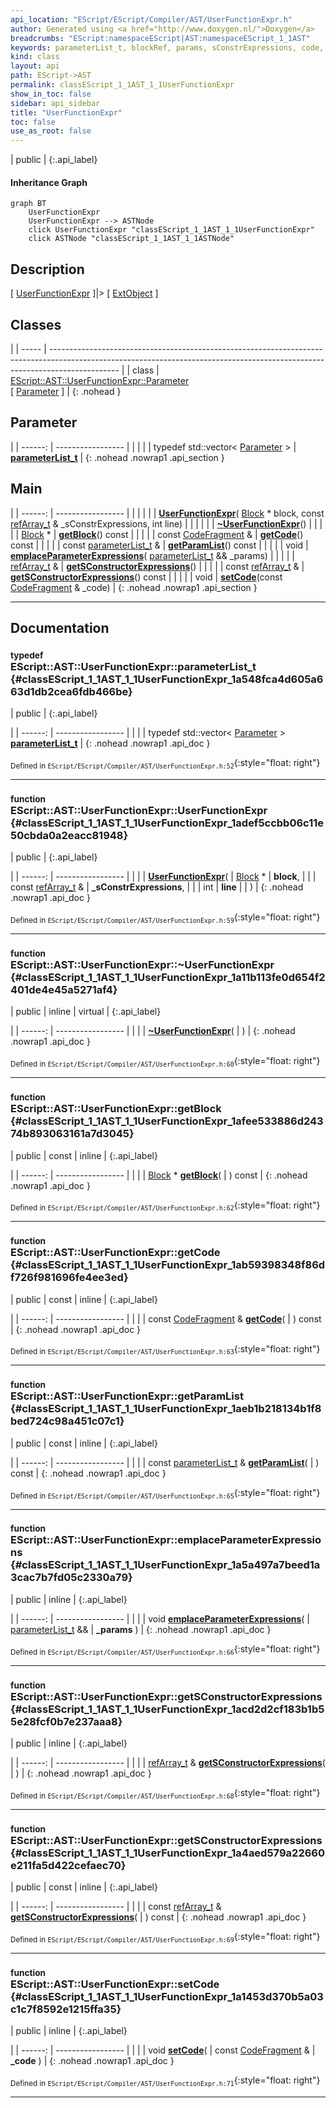 ```yaml
---
api_location: "EScript/EScript/Compiler/AST/UserFunctionExpr.h"
author: Generated using <a href="http://www.doxygen.nl/">Doxygen</a>
breadcrumbs: "EScript:namespaceEScript|AST:namespaceEScript_1_1AST"
keywords: parameterList_t, blockRef, params, sConstrExpressions, code, UserFunctionExpr, ~UserFunctionExpr, getBlock, getCode, getParamList, emplaceParameterExpressions, getSConstructorExpressions, getSConstructorExpressions, setCode
kind: class
layout: api
path: EScript->AST
permalink: classEScript_1_1AST_1_1UserFunctionExpr
show_in_toc: false
sidebar: api_sidebar
title: "UserFunctionExpr"
toc: false
use_as_root: false
---
```


| public |
{:.api_label}

#### Inheritance Graph

```mermaid
graph BT
	UserFunctionExpr
	UserFunctionExpr --> ASTNode
	click UserFunctionExpr "classEScript_1_1AST_1_1UserFunctionExpr"
	click ASTNode "classEScript_1_1AST_1_1ASTNode"
```

## Description

[ [UserFunctionExpr](classEScript_1_1AST_1_1UserFunctionExpr) ]|> [ [ExtObject](classEScript_1_1ExtObject) ]



## Classes

|
| ----- | ----------------------------------------------------------------------------------------------------------------------------------------------------------------------------- | 
| class | [EScript::AST::UserFunctionExpr::Parameter](classEScript_1_1AST_1_1UserFunctionExpr_1_1Parameter) <br/> [ [Parameter](classEScript_1_1AST_1_1UserFunctionExpr_1_1Parameter) ] | 
{: .nohead }

## Parameter

|
| ------: | ----------------- |
|  | |
| typedef std::vector< [Parameter](classEScript_1_1AST_1_1UserFunctionExpr_1_1Parameter) > | **[parameterList_t](#classEScript_1_1AST_1_1UserFunctionExpr_1a548fca4d605a663d1db2cea6fdb466be)**  |
{: .nohead .nowrap1 .api_section }


## Main

|
| ------: | ----------------- |
|  | |
|  | **[UserFunctionExpr](#classEScript_1_1AST_1_1UserFunctionExpr_1adef5ccbb06c11e50cbda0a2eacc81948)**( [Block](classEScript_1_1AST_1_1Block) * block, const [refArray_t](classEScript_1_1AST_1_1ASTNode#classEScript_1_1AST_1_1ASTNode_1a58bb954e7423bffee86185de70bcfb36) & _sConstrExpressions, int line) |
|  | |
|  | **[~UserFunctionExpr](#classEScript_1_1AST_1_1UserFunctionExpr_1a11b113fe0d654f2401de4e45a5271af4)**() |
|  | |
| [Block](classEScript_1_1AST_1_1Block) * | **[getBlock](#classEScript_1_1AST_1_1UserFunctionExpr_1afee533886d24374b893063161a7d3045)**() const |
|  | |
| const [CodeFragment](classEScript_1_1CodeFragment) & | **[getCode](#classEScript_1_1AST_1_1UserFunctionExpr_1ab59398348f86df726f981696fe4ee3ed)**() const |
|  | |
| const [parameterList_t](classEScript_1_1AST_1_1UserFunctionExpr#classEScript_1_1AST_1_1UserFunctionExpr_1a548fca4d605a663d1db2cea6fdb466be) & | **[getParamList](#classEScript_1_1AST_1_1UserFunctionExpr_1aeb1b218134b1f8bed724c98a451c07c1)**() const |
|  | |
| void | **[emplaceParameterExpressions](#classEScript_1_1AST_1_1UserFunctionExpr_1a5a497a7beed1a3cac7b7fd05c2330a79)**( [parameterList_t](classEScript_1_1AST_1_1UserFunctionExpr#classEScript_1_1AST_1_1UserFunctionExpr_1a548fca4d605a663d1db2cea6fdb466be) && _params) |
|  | |
| [refArray_t](classEScript_1_1AST_1_1ASTNode#classEScript_1_1AST_1_1ASTNode_1a58bb954e7423bffee86185de70bcfb36) & | **[getSConstructorExpressions](#classEScript_1_1AST_1_1UserFunctionExpr_1acd2d2cf183b1b55e28fcf0b7e237aaa8)**() |
|  | |
| const [refArray_t](classEScript_1_1AST_1_1ASTNode#classEScript_1_1AST_1_1ASTNode_1a58bb954e7423bffee86185de70bcfb36) & | **[getSConstructorExpressions](#classEScript_1_1AST_1_1UserFunctionExpr_1a4aed579a22660e211fa5d422cefaec70)**() const |
|  | |
| void | **[setCode](#classEScript_1_1AST_1_1UserFunctionExpr_1a1453d370b5a03c1c7f8592e1215ffa35)**(const [CodeFragment](classEScript_1_1CodeFragment) & _code) |
{: .nohead .nowrap1 .api_section }


-------------------------------------------------------------------

## Documentation

### <small>typedef</small><br/> EScript::AST::UserFunctionExpr::parameterList_t {#classEScript_1_1AST_1_1UserFunctionExpr_1a548fca4d605a663d1db2cea6fdb466be}

| public |
{:.api_label}

|
| ------: | ----------------- |
|  |
| typedef std::vector< [Parameter](classEScript_1_1AST_1_1UserFunctionExpr_1_1Parameter) > **[parameterList_t](#classEScript_1_1AST_1_1UserFunctionExpr_1a548fca4d605a663d1db2cea6fdb466be)**  |
{: .nohead .nowrap1 .api_doc }





<sub>Defined in `EScript/EScript/Compiler/AST/UserFunctionExpr.h:52`</sub>{:style="float: right"}

-------------------------------------------------------------------

### <small>function</small><br/> EScript::AST::UserFunctionExpr::UserFunctionExpr {#classEScript_1_1AST_1_1UserFunctionExpr_1adef5ccbb06c11e50cbda0a2eacc81948}

| public |
{:.api_label}

|
| ------: | ----------------- |
|  |
|  **[UserFunctionExpr](#classEScript_1_1AST_1_1UserFunctionExpr_1adef5ccbb06c11e50cbda0a2eacc81948)**( |  [Block](classEScript_1_1AST_1_1Block) * | **block**, |
| | const [refArray_t](classEScript_1_1AST_1_1ASTNode#classEScript_1_1AST_1_1ASTNode_1a58bb954e7423bffee86185de70bcfb36) & | **_sConstrExpressions**, |
| | int | **line** |
|   ) |
{: .nohead .nowrap1 .api_doc }





<sub>Defined in `EScript/EScript/Compiler/AST/UserFunctionExpr.h:59`</sub>{:style="float: right"}

-------------------------------------------------------------------

### <small>function</small><br/> EScript::AST::UserFunctionExpr::~UserFunctionExpr {#classEScript_1_1AST_1_1UserFunctionExpr_1a11b113fe0d654f2401de4e45a5271af4}

| public | inline | virtual |
{:.api_label}

|
| ------: | ----------------- |
|  |
|  **[~UserFunctionExpr](#classEScript_1_1AST_1_1UserFunctionExpr_1a11b113fe0d654f2401de4e45a5271af4)**( |  ) |
{: .nohead .nowrap1 .api_doc }





<sub>Defined in `EScript/EScript/Compiler/AST/UserFunctionExpr.h:60`</sub>{:style="float: right"}

-------------------------------------------------------------------

### <small>function</small><br/> EScript::AST::UserFunctionExpr::getBlock {#classEScript_1_1AST_1_1UserFunctionExpr_1afee533886d24374b893063161a7d3045}

| public | const | inline |
{:.api_label}

|
| ------: | ----------------- |
|  |
| [Block](classEScript_1_1AST_1_1Block) * **[getBlock](#classEScript_1_1AST_1_1UserFunctionExpr_1afee533886d24374b893063161a7d3045)**( |  ) const |
{: .nohead .nowrap1 .api_doc }





<sub>Defined in `EScript/EScript/Compiler/AST/UserFunctionExpr.h:62`</sub>{:style="float: right"}

-------------------------------------------------------------------

### <small>function</small><br/> EScript::AST::UserFunctionExpr::getCode {#classEScript_1_1AST_1_1UserFunctionExpr_1ab59398348f86df726f981696fe4ee3ed}

| public | const | inline |
{:.api_label}

|
| ------: | ----------------- |
|  |
| const [CodeFragment](classEScript_1_1CodeFragment) & **[getCode](#classEScript_1_1AST_1_1UserFunctionExpr_1ab59398348f86df726f981696fe4ee3ed)**( |  ) const |
{: .nohead .nowrap1 .api_doc }





<sub>Defined in `EScript/EScript/Compiler/AST/UserFunctionExpr.h:63`</sub>{:style="float: right"}

-------------------------------------------------------------------

### <small>function</small><br/> EScript::AST::UserFunctionExpr::getParamList {#classEScript_1_1AST_1_1UserFunctionExpr_1aeb1b218134b1f8bed724c98a451c07c1}

| public | const | inline |
{:.api_label}

|
| ------: | ----------------- |
|  |
| const [parameterList_t](classEScript_1_1AST_1_1UserFunctionExpr#classEScript_1_1AST_1_1UserFunctionExpr_1a548fca4d605a663d1db2cea6fdb466be) & **[getParamList](#classEScript_1_1AST_1_1UserFunctionExpr_1aeb1b218134b1f8bed724c98a451c07c1)**( |  ) const |
{: .nohead .nowrap1 .api_doc }





<sub>Defined in `EScript/EScript/Compiler/AST/UserFunctionExpr.h:65`</sub>{:style="float: right"}

-------------------------------------------------------------------

### <small>function</small><br/> EScript::AST::UserFunctionExpr::emplaceParameterExpressions {#classEScript_1_1AST_1_1UserFunctionExpr_1a5a497a7beed1a3cac7b7fd05c2330a79}

| public | inline |
{:.api_label}

|
| ------: | ----------------- |
|  |
| void **[emplaceParameterExpressions](#classEScript_1_1AST_1_1UserFunctionExpr_1a5a497a7beed1a3cac7b7fd05c2330a79)**( |  [parameterList_t](classEScript_1_1AST_1_1UserFunctionExpr#classEScript_1_1AST_1_1UserFunctionExpr_1a548fca4d605a663d1db2cea6fdb466be) && | **_params** ) |
{: .nohead .nowrap1 .api_doc }





<sub>Defined in `EScript/EScript/Compiler/AST/UserFunctionExpr.h:66`</sub>{:style="float: right"}

-------------------------------------------------------------------

### <small>function</small><br/> EScript::AST::UserFunctionExpr::getSConstructorExpressions {#classEScript_1_1AST_1_1UserFunctionExpr_1acd2d2cf183b1b55e28fcf0b7e237aaa8}

| public | inline |
{:.api_label}

|
| ------: | ----------------- |
|  |
| [refArray_t](classEScript_1_1AST_1_1ASTNode#classEScript_1_1AST_1_1ASTNode_1a58bb954e7423bffee86185de70bcfb36) & **[getSConstructorExpressions](#classEScript_1_1AST_1_1UserFunctionExpr_1acd2d2cf183b1b55e28fcf0b7e237aaa8)**( |  ) |
{: .nohead .nowrap1 .api_doc }





<sub>Defined in `EScript/EScript/Compiler/AST/UserFunctionExpr.h:68`</sub>{:style="float: right"}

-------------------------------------------------------------------

### <small>function</small><br/> EScript::AST::UserFunctionExpr::getSConstructorExpressions {#classEScript_1_1AST_1_1UserFunctionExpr_1a4aed579a22660e211fa5d422cefaec70}

| public | const | inline |
{:.api_label}

|
| ------: | ----------------- |
|  |
| const [refArray_t](classEScript_1_1AST_1_1ASTNode#classEScript_1_1AST_1_1ASTNode_1a58bb954e7423bffee86185de70bcfb36) & **[getSConstructorExpressions](#classEScript_1_1AST_1_1UserFunctionExpr_1a4aed579a22660e211fa5d422cefaec70)**( |  ) const |
{: .nohead .nowrap1 .api_doc }





<sub>Defined in `EScript/EScript/Compiler/AST/UserFunctionExpr.h:69`</sub>{:style="float: right"}

-------------------------------------------------------------------

### <small>function</small><br/> EScript::AST::UserFunctionExpr::setCode {#classEScript_1_1AST_1_1UserFunctionExpr_1a1453d370b5a03c1c7f8592e1215ffa35}

| public | inline |
{:.api_label}

|
| ------: | ----------------- |
|  |
| void **[setCode](#classEScript_1_1AST_1_1UserFunctionExpr_1a1453d370b5a03c1c7f8592e1215ffa35)**( | const [CodeFragment](classEScript_1_1CodeFragment) & | **_code** ) |
{: .nohead .nowrap1 .api_doc }





<sub>Defined in `EScript/EScript/Compiler/AST/UserFunctionExpr.h:71`</sub>{:style="float: right"}

-------------------------------------------------------------------

